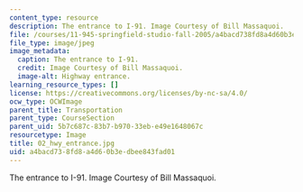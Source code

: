 ```yaml
---
content_type: resource
description: The entrance to I-91. Image Courtesy of Bill Massaquoi.
file: /courses/11-945-springfield-studio-fall-2005/a4bacd738fd8a4d60b3edbee843fad01_02_hwy_entrance.jpg
file_type: image/jpeg
image_metadata:
  caption: The entrance to I-91.
  credit: Image Courtesy of Bill Massaquoi.
  image-alt: Highway entrance.
learning_resource_types: []
license: https://creativecommons.org/licenses/by-nc-sa/4.0/
ocw_type: OCWImage
parent_title: Transportation
parent_type: CourseSection
parent_uid: 5b7c687c-83b7-b970-33eb-e49e1648067c
resourcetype: Image
title: 02_hwy_entrance.jpg
uid: a4bacd73-8fd8-a4d6-0b3e-dbee843fad01
---
```

The entrance to I-91. Image Courtesy of Bill Massaquoi.